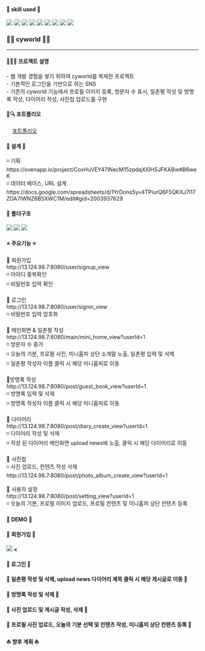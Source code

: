 <h4> 💪 skill used 💪 </h4>
<div class="d-flex">
  <img src="https://img.shields.io/badge/Java-007396?style=flat-square&logo=Java&logoColor=white"/>
  <img src="https://img.shields.io/badge/HTML5-E34F26?style=flat-square&logo=HTML5&logoColor=white"/>
  <img src="https://img.shields.io/badge/Jquery-0769AD?style=flat-square&logo=Jquery&logoColor=white"/>
  <img src="https://img.shields.io/badge/JavaScript-F7DF1E?style=flat-square&logo=JavaScript&logoColor=white"/>
  <img src="https://img.shields.io/badge/CSS3-1572B6?style=flat-square&logo=CSS3&logoColor=white"/>
  <img src="https://img.shields.io/badge/Spring-6DB33F?style=flat-square&logo=Spring&logoColor=white"/>
  <img src="https://img.shields.io/badge/Mysql-4479A1?style=flat-square&logo=Mysql&logoColor=white"/>
  <img src="https://img.shields.io/badge/AWS-232F3E?style=flat-square&logo=AWS&logoColor=white"/>
  <img src="https://img.shields.io/badge/Eclipse-2C2255?style=flat-square&logo=Eclipse&logoColor=white"/>
</div>

<h3> 🌈✨ cyworld 🌈✨ </h3>
<hr>
<h4> 👩‍💻📢 프로젝트 설명 </h4>  
- 웹 개발 경험을 쌓기 위하여 cyworld를 복제한 프로젝트<br>
- 기본적인 로그인을 기반으로 하는 SNS <br>
- 기존의 cyworld 기능에서 프로필 이미지 등록, 방문자 수 표시, 일촌평 작성 및 방명록 작성, 다이어리 작성, 사진첩 업로드를 구현
<br>
<h4> 📃🔍 포트폴리오 </h4>
&nbsp;&nbsp;&nbsp;&nbsp;<a href="#">포트폴리오</a>
<br>

<h4> 🔨 설계 🔨 </h4>
◽ 기획 <br>
https://ovenapp.io/project/CoxHuVEY47lNecM15zpdqXI0HSJFKABw#B6weK <br>
◽ 데이터 베이스, URL 설계 <br>
https://docs.google.com/spreadsheets/d/1YrDons5yv4TPiurQ6F5QKXJ7l17ZOA7IWNZ6B5XWC1M/edit#gid=2003937629
<br>

<h4> 📂 폴더구조 <h4>
  
 <img src="https://user-images.githubusercontent.com/96058856/169525731-059075a9-2d66-4724-b5da-f30937db4c6c.png">
 <img src="https://user-images.githubusercontent.com/96058856/169526301-7765a3b9-101d-475c-9651-1f53e40cb9c2.png">
 <img src="https://user-images.githubusercontent.com/96058856/169525992-f275c3bf-a268-44ae-9e9d-19c6ab69568c.png">
  
<h4> ⭐ 주요기능 ⭐ </h4>
📌 회원가입 <br>
http://13.124.98.7:8080/user/signup_view <br>
◽ 아이디 중복확인 <br>
◽ 비밀번호 입력 확인 <br>
<br>
📌 로그인 <br> 
http://13.124.98.7:8080/user/signin_view <br>
◽ 비밀번호 입력 암호화 <br>
<br>
📌 메인화면 & 일촌평 작성 <br>
http://13.124.98.7:8080/main/mini_home_view?userId=1 <br>
◽ 방문자 수 증가 <br>
◽ 오늘의 기분, 프로필 사진, 미니홈피 상단 소개말 노출, 일촌평 입력 및 삭제 <br>
◽ 일촌평 작성자 이름 클릭 시 해당 미니홈피로 이동 <br>
<br>
📌방명록 작성 <br>
http://13.124.98.7:8080/post/guest_book_view?userId=1 <br>
◽ 방명록 입력 및 삭제 <br>
◽ 방명록 작성자 이름 클릭 시 해당 미니홈피로 이동 <br>
<br>
📌 다이어리 <br>
http://13.124.98.7:8080/post/diary_create_view?userId=1 <br>
◽ 다이어리 작성 및 삭제 <br>
◽ 작성 된 다이어리 메인화면 upload news에 노출, 클릭 시 해당 다이어리로 이동 <br>
<br>
📌 사진첩 <br>
◽ 사진 업로드, 컨텐츠 작성  삭제 <br>
http://13.124.98.7:8080/post/photo_album_create_view?userId=1 <br>
<br> 
📌 사용자 설정 <br>
http://13.124.98.7:8080/post/setting_view?userId=1 <br>
◽ 오늘의 기분, 프로필 이미지 업로드, 프로필 컨텐츠 및 미니홈피 상단 컨텐츠 등록 <br>

<h4> 👾 DEMO 👾 </h4>

<h4> 🍒 회원가입 🍒 <h4>
<img src="https://user-images.githubusercontent.com/96058856/169536117-9972e5c6-f4c0-401f-83c4-3d6f89b915fc.gif"> <  

<h4> 🍒 로그인 🍒 <h4>  
 

<h4> 🍒 일촌평 작성 및 삭제, upload news 다이어리 제목 클릭 시 해당 게시글로 이동 🍒 <h4>  

<h4> 🍒 방명록 작성 및 삭제 🍒 <h4>
  
<h4> 🍒 사진 업로드 및 게시글 작성, 삭제 🍒 <h4>
  
<h4> 🍒 프로필 사진 업로드, 오늘의 기분 선택 및 컨텐츠 작성, 미니홈피 상단 컨텐츠 등록 🍒 <h4>
  
<h4> ⛵ 향후 계획 ⛵</h4>
  
  
  

